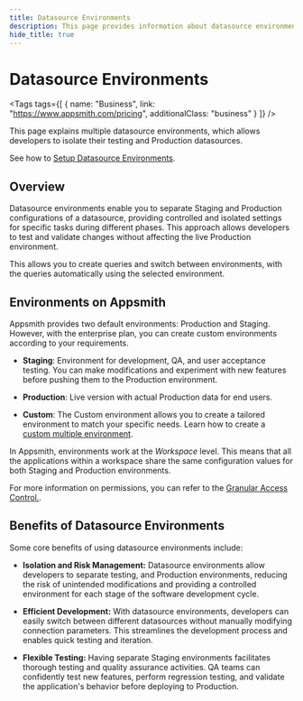 ```yaml
---
title: Datasource Environments
description: This page provides information about datasource environments in Appsmith.
hide_title: true
---
```


<!-- vale off -->

<div className="tag-wrapper">
 <h1> Datasource Environments </h1>

<Tags
tags={[
{ name: "Business", link: "https://www.appsmith.com/pricing", additionalClass: "business" }
]}
/>

</div>

<!-- vale on -->

This page explains multiple datasource environments, which allows developers to isolate their testing and Production datasources.

See how to [Setup Datasource Environments](/connect-data/how-to-guides/setup-datasource-environments).

## Overview

Datasource environments enable you to separate Staging and Production configurations of a datasource, providing controlled and isolated settings for specific tasks during different phases. This approach allows developers to test and validate changes without affecting the live Production environment.

This allows you to create queries and switch between environments, with the queries automatically using the selected environment.

## Environments on Appsmith

Appsmith provides two default environments: Production and Staging. However, with the enterprise plan, you can create custom environments according to your requirements.

- **Staging**: Environment for development, QA, and user acceptance testing. You can make modifications and experiment with new features before pushing them to the Production environment.

- **Production**: Live version with actual Production data for end users.

- **Custom**: The Custom environment allows you to create a tailored environment to match your specific needs. Learn how to create a [custom multiple environment](/connect-data/how-to-guides/setup-datasource-environments#create-a-custom-environment).

In Appsmith, environments work at the _Workspace_ level. This means that all the applications within a workspace share the same configuration values for both Staging and Production environments.

For more information on permissions, you can refer to the [Granular Access Control.](/advanced-concepts/granular-access-control).

## Benefits of Datasource Environments

Some core benefits of using datasource environments include:

- **Isolation and Risk Management:** Datasource environments allow developers to separate testing, and Production environments, reducing the risk of unintended modifications and providing a controlled environment for each stage of the software development cycle.

- **Efficient Development:** With datasource environments, developers can easily switch between different datasources without manually modifying connection parameters. This streamlines the development process and enables quick testing and iteration.

- **Flexible Testing:** Having separate Staging environments facilitates thorough testing and quality assurance activities. QA teams can confidently test new features, perform regression testing, and validate the application's behavior before deploying to Production.

